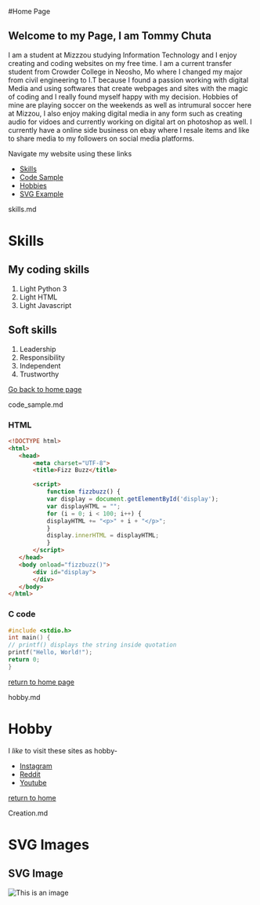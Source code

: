 #Home Page
## Welcome to my Page, I am Tommy Chuta

I am a student at Mizzzou studying Information Technology and I enjoy creating and coding websites on my free time. I am a current transfer student from Crowder College in Neosho, Mo where I changed my major from civil engineering to I.T because I found a passion working with digital Media and using softwares that create webpages and sites with the magic of coding and I really found myself happy with my decision. Hobbies of mine are playing soccer on the weekends as well as intrumural soccer here at Mizzou, I also enjoy making digital media in any form such as creating audio for vidoes and currently working on digital art on photoshop as well. I currently have a online side business on ebay where I resale items and like to share media to my followers on social media platforms.

Navigate my website using these links

* [Skills](./skills.md)
* [Code Sample](./code_sample.md)
* [Hobbies](./hobby.md)
* [SVG Example](./Creation.md)

skills.md

# Skills

## My coding skills
1. Light Python 3
2. Light HTML
3. Light Javascript

## Soft skills
1. Leadership
2. Responsibility
3. Independent
4. Trustworthy

[Go back to home page](./README.md)

code_sample.md


### HTML
```html
<!DOCTYPE html>
<html>
   <head>
       <meta charset="UTF-8">
       <title>Fizz Buzz</title>

       <script>
           function fizzbuzz() {
           var display = document.getElementById('display');
           var displayHTML = "";
           for (i = 0; i < 100; i++) {
           displayHTML += "<p>" + i + "</p>";
           }
           display.innerHTML = displayHTML;
           }
       </script>
   </head>
   <body onload="fizzbuzz()">
       <div id="display">
       </div>
   </body>
</html>
```

### C code

```c
#include <stdio.h>
int main() {
// printf() displays the string inside quotation
printf("Hello, World!");
return 0;
}
```

[return to home page](./README.md)

hobby.md

# Hobby

I _like_ to visit these sites as hobby-

* [Instagram](https://www.instagram.com)
* [Reddit](https://www.Reddit.com)
* [Youtube](https://www.Youtube.com)

[return to home](./README.md)

Creation.md

# SVG Images



## SVG Image

![This is an image](https://myoctocat.com/assets/images/base-octocat.svg)
